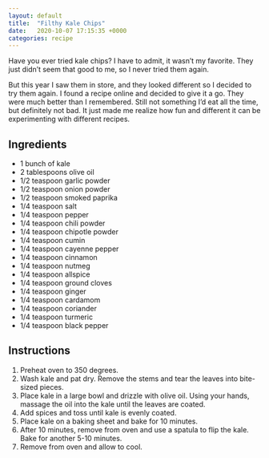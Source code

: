```yaml
---
layout: default
title:  "Filthy Kale Chips"
date:   2020-10-07 17:15:35 +0000
categories: recipe
---
```

Have you ever tried kale chips? I have to admit, it wasn’t my favorite. They just didn’t seem that good to me, so I never tried them again.

But this year I saw them in store, and they looked different so I decided to try them again. I found a recipe online and decided to give it a go. They were much better than I remembered. Still not something I’d eat all the time, but definitely not bad. It just made me realize how fun and different it can be experimenting with different recipes.


## Ingredients
- 1 bunch of kale
- 2 tablespoons olive oil
- 1/2 teaspoon garlic powder
- 1/2 teaspoon onion powder
- 1/2 teaspoon smoked paprika
- 1/4 teaspoon salt
- 1/4 teaspoon pepper
- 1/4 teaspoon chili powder
- 1/4 teaspoon chipotle powder
- 1/4 teaspoon cumin
- 1/4 teaspoon cayenne pepper
- 1/4 teaspoon cinnamon
- 1/4 teaspoon nutmeg
- 1/4 teaspoon allspice
- 1/4 teaspoon ground cloves
- 1/4 teaspoon ginger
- 1/4 teaspoon cardamom
- 1/4 teaspoon coriander
- 1/4 teaspoon turmeric
- 1/4 teaspoon black pepper


## Instructions

1. Preheat oven to 350 degrees.
2. Wash kale and pat dry. Remove the stems and tear the leaves into bite-sized pieces.
3. Place kale in a large bowl and drizzle with olive oil. Using your hands, massage the oil into the kale until the leaves are coated.
4. Add spices and toss until kale is evenly coated.
5. Place kale on a baking sheet and bake for 10 minutes.
6. After 10 minutes, remove from oven and use a spatula to flip the kale. Bake for another 5-10 minutes.
7. Remove from oven and allow to cool.


